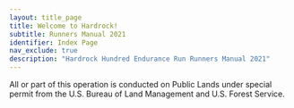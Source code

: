 ```yaml
---
layout: title_page
title: Welcome to Hardrock!
subtitle: Runners Manual 2021
identifier: Index Page
nav_exclude: true
description: "Hardrock Hundred Endurance Run Runners Manual 2021"
---
```


All or part of this operation is conducted on Public Lands under special permit from the U.S. Bureau of Land Management and U.S. Forest Service.
